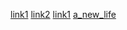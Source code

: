 [link1](https://something.com)
[link2](some-thing.html)
[link1](https://something.com)
[a_new_life](https://store.steampowered.com/app/1297160/a_new_life/)